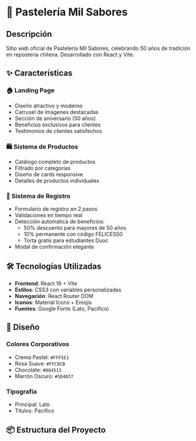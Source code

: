 # 🎂 Pastelería Mil Sabores

## Descripción

Sitio web oficial de Pastelería Mil Sabores, celebrando 50 años de tradición en repostería chilena. Desarrollado con React y Vite.

## ✨ Características

### 🏠 Landing Page

- Diseño atractivo y moderno
- Carrusel de imágenes destacadas
- Sección de aniversario (50 años)
- Beneficios exclusivos para clientes
- Testimonios de clientes satisfechos

### 🛍️ Sistema de Productos

- Catálogo completo de productos
- Filtrado por categorías
- Diseño de cards responsive
- Detalles de productos individuales

### 👤 Sistema de Registro

- Formulario de registro en 2 pasos
- Validaciones en tiempo real
- Detección automática de beneficios:
  - 50% descuento para mayores de 50 años
  - 10% permanente con código FELICES50
  - Torta gratis para estudiantes Duoc
- Modal de confirmación elegante

## 🛠️ Tecnologías Utilizadas

- **Frontend**: React 18 + Vite
- **Estilos**: CSS3 con variables personalizadas
- **Navegación**: React Router DOM
- **Iconos**: Material Icons + Emojis
- **Fuentes**: Google Fonts (Lato, Pacifico)

## 🎨 Diseño

### Colores Corporativos

- Crema Pastel: `#FFF5E1`
- Rosa Suave: `#FFC0CB`
- Chocolate: `#884513`
- Marrón Oscuro: `#5D4037`

### Tipografía

- Principal: Lato
- Títulos: Pacifico

## 📦 Estructura del Proyecto
